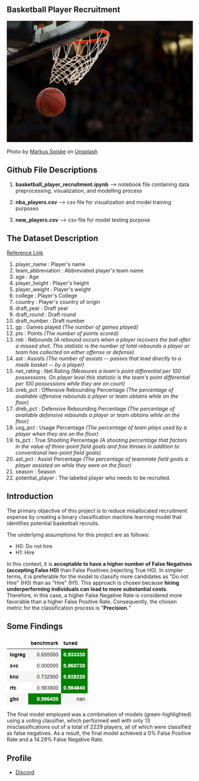 ## Basketball Player Recruitment


![markus](pic/markus.JPG)


Photo by [Markus Spiske](https://unsplash.com/@neonbrand) on [Unsplash](https://unsplash.com/photos/BfphcCvhl6E)

## Github File Descriptions

1. __basketball_player_recruitment.ipynb__ --> notebook file containing data preprocessing, visualization, and modelling process

2. **nba_players.csv** --> csv file for visualization and model training purposes

3. **new_players.csv**  --> csv file for model testing purpose

## The Dataset Description

[Reference Link](https://www.nba.com/stats/help/glossary#astpct)

1. player_name        : Player's name
2. team_abbreviation  : Abbreviated player's team name
3. age                : Age
4. player_height      : Player's height
5. player_weight      : Player's weight
6. college            : Player's College
7. country            : Player's country of origin
8. draft_year         : Draft year
9. draft_round        : Draft round
10. draft_number      : Draft number
11. gp                : Games played *(The number of games played)*
12. pts               : Points *(The number of points scored)*
13. reb               : Rebounds *(A rebound occurs when a player recovers the ball after a missed shot. This statistic is the number of total rebounds a player or team has collected on either offense or defense)*
14. ast               : Assists *(The number of assists -- passes that lead directly to a made basket -- by a player)*
15. net_rating        : Net Rating *(Measures a team's point differential per 100 possessions. On player level this statistic is the team's point differential per 100 possessions while they are on court)*
16. oreb_pct          : Offensive Rebounding Percentage *(The percentage of available offensive rebounds a player or team obtains while on the floor)*
17. dreb_pct          : Defensive Rebounding Percentage *(The percentage of available defensive rebounds a player or team obtains while on the floor)*
18. usg_pct           : Usage Percentage *(The percentage of team plays used by a player when they are on the floor)*
19. ts_pct            : True Shooting Percentage *(A shooting percentage that factors in the value of three-point field goals and free throws in addition to conventional two-point field goals)*
20. ast_pct           : Assist Percentage *(The percentage of teammate field goals a player assisted on while they were on the floor)*
21. season            : Season
22. potential_player  : The labeled player who needs to be recruited.

## Introduction

The primary objective of this project is to reduce misallocated recruitment expense by creating a binary classification machine learning model that identifies potential basketball recruits.

The underlying assumptions for this project are as follows:

- H0: Do not hire
- H1: Hire

In this context, it is **acceptable to have a higher number of False Negatives (accepting False H0)** than False Positives (rejecting True H0). In simpler terms, it is preferable for the model to classify more candidates as "Do not Hire" (H0) than as "Hire" (H1). This approach is chosen because **hiring underperforming individuals can lead to more substantial costs**. Therefore, in this case, a higher False Negative Rate is considered more favorable than a higher False Positive Rate. Consequently, the chosen metric for the classification process is "**Precision.**"

## Some Findings

![highlighted_df](pic/highlighted_df.png)

The final model employed was a combination of models (green-highlighted) using a voting classifier, which performed well with only 13 misclassifications out of a total of 2229 players, all of which were classified as false negatives. As a result, the final model achieved a 0% False Positive Rate and a 14.29% False Negative Rate.

## Profile


- [Discord](https://discordapp.com/users/525654231940857867/)